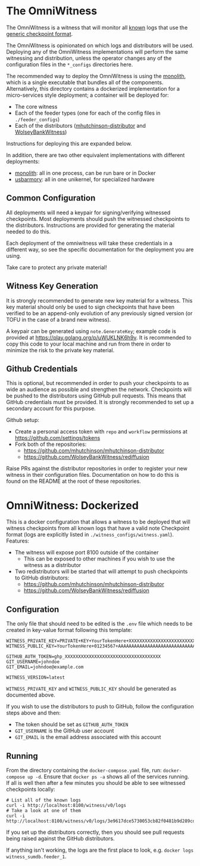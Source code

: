 # The OmniWitness

The OmniWitness is a witness that will monitor all [known](./feeder_configs/) logs that use
the [generic checkpoint format](https://github.com/transparency-dev/formats/tree/main/log).

The OmniWitness is opinionated on which logs and distributors will be used. Deploying any
of the OmniWitness implementations will perform the same witnessing and distribution, unless
the operator changes any of the configuration files in the `*_configs` directories here.

The recommended way to deploy the OmniWitness is using the [monolith](monolith), which is
a single executable that bundles all of the components. Alternatively, this
directory contains a dockerized implementation for a micro-services style deployment;
a container will be deployed for:
  * The core witness
  * Each of the feeder types (one for each of the config files in `./feeder_configs`)
  * Each of the distributors ([mhutchinson-distributor](https://github.com/mhutchinson/mhutchinson-distributor) and [WolseyBankWitness](https://github.com/WolseyBankWitness/rediffusion))

Instructions for deploying this are expanded below.

In addition, there are two other equivalent implementations with different deployments:
  * [monolith](./monolith): all in one process, can be run bare or in Docker
  * [usbarmory](./usbarmory): all in one unikernel, for specialized hardware

## Common Configuration

All deployments will need a keypair for signing/verifying witnessed checkpoints.
Most deployments should push the witnessed checkpoints to the distributors.
Instructions are provided for generating the material needed to do this.

Each deployment of the omniwitness will take these credentials in a different
way, so see the specific documentation for the deployment you are using.

Take care to protect any private material!

## Witness Key Generation

It is strongly recommended to generate new key material for a witness. This key
material should only be used to sign checkpoints that have been verified to be
an append-only evolution of any previously signed version (or TOFU in the case
of a brand new witness).

A keypair can be generated using `note.GenerateKey`; example code is provided
at https://play.golang.org/p/uWUKLNK6h9v. It is recommended to copy this code
to your local machine and run from there in order to minimize the risk to the
private key material.

## Github Credentials

This is optional, but recommended in order to push your checkpoints to as wide
an audience as possible and strengthen the network.
Checkpoints will be pushed to the distributors using GitHub pull requests.
This means that GitHub credentials must be provided.
It is strongly recommended to set up a secondary account for this purpose.

Github setup:
  * Create a personal access token with `repo` and `workflow` permissions at https://github.com/settings/tokens
  * Fork both of the repositories:
    * https://github.com/mhutchinson/mhutchinson-distributor
    * https://github.com/WolseyBankWitness/rediffusion

Raise PRs against the distributor repositories in order to register your new
witness in their configuration files. Documentation on how to do this is found
on the README at the root of these repositories.

# OmniWitness: Dockerized

This is a docker configuration that allows a witness to be deployed that will witness checkpoints from all known logs
that have a valid note Checkpoint format (logs are explicitly listed in `./witness_configs/witness.yaml`).
Features:
 * The witness will expose port 8100 outside of the container
   * This can be exposed to other machines if you wish to use the witness as a distributor
 * Two redistributors will be started that will attempt to push checkpoints to
   GitHub distributors:
   * https://github.com/mhutchinson/mhutchinson-distributor
   * https://github.com/WolseyBankWitness/rediffusion

## Configuration

The only file that should need to be edited is the `.env` file which needs to be created in key-value format following this template:

```
WITNESS_PRIVATE_KEY=PRIVATE+KEY+YourTokenHere+XXXXXXXXXXXXXXXXXXXXXXXXXXXXXXXXXXXXXXXXXXXXXXXXXXXXX
WITNESS_PUBLIC_KEY=YourTokenHere+01234567+AAAAAAAAAAAAAAAAAAAAAAAAAAAAAAAAAAAAAAAAAAAA

GITHUB_AUTH_TOKEN=ghp_XXXXXXXXXXXXXXXXXXXXXXXXXXXXXXXXXXXX
GIT_USERNAME=johndoe
GIT_EMAIL=johndoe@example.com

WITNESS_VERSION=latest
```

`WITNESS_PRIVATE_KEY` and `WITNESS_PUBLIC_KEY` should be generated as documented above.

If you wish to use the distributors to push to GitHub, follow the configuration steps above and then:
  * The token should be set as `GITHUB_AUTH_TOKEN`
  * `GIT_USERNAME` is the GitHub user account
  * `GIT_EMAIL` is the email address associated with this account

## Running

From the directory containing the `docker-compose.yaml` file, run: `docker-compose up -d`.
Ensure that `docker ps -a` shows all of the services running.
If all is well then after a few minutes you should be able to see witnessed checkpoints locally:

```
# List all of the known logs
curl -i http://localhost:8100/witness/v0/logs
# Take a look at one of them
curl -i http://localhost:8100/witness/v0/logs/3e9617dce5730053cb82f0481b9d289cd3c384a9219ef5509c91aa60d214794e/checkpoint
```

If you set up the distributors correctly, then you should see pull requests being raised against the GitHub distributors.

If anything isn't working, the logs are the first place to look, e.g. `docker logs witness_sumdb.feeder_1`.

